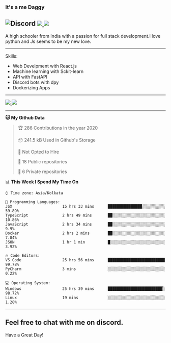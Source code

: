 
### It's a me Daggy

![Discord](https://img.shields.io/discord/491175207122370581?color=black&label=Discord&logo=discord) ![](https://img.shields.io/endpoint?url=https://dev.discordprofiles.me/api/badge/vscode/491174779278065689)<a href="https://github.com/Daggy1234">
  <img src="https://komarev.com/ghpvc/?username=Daggy1234&style=flat-square" />
</a>
 ----

A high schooler from India with a passion for full stack development.I love python and Js seems to be my new love. 

-----

Skills:

- Web Develpment with React.js
- Machine learning with Sckit-learn
- API with FastAPI
- Discord bots with dpy
- Dockerizing Apps

-----
<a href="https://github.com/Daggy1234">
  <img src="https://github-readme-stats.vercel.app/api?username=Daggy1234&show_icons=true&hide_border=true" />
</a><a href="https://github.com/Daggy1234">
  <img src="https://github-readme-stats.vercel.app/api/top-langs/?username=Daggy1234&layout=compact" />
</a>

---

<!--START_SECTION:waka-->
**🐱 My Github Data** 

> 🏆 286 Contributions in the year 2020
 > 
> 📦 241.5 kB Used in Github's Storage 
 > 
> 🚫 Not Opted to Hire
 > 
> 📜 18 Public repositories
 > 
> 🔑 6 Private repositories 

📊 **This Week I Spend My Time On** 

```text
⌚︎ Time zone: Asia/Kolkata

💬 Programming Languages: 
JSX                      15 hrs 33 mins      ███████████████░░░░░░░░░░   59.89% 
TypeScript               2 hrs 49 mins       ██░░░░░░░░░░░░░░░░░░░░░░░   10.86% 
JavaScript               2 hrs 34 mins       ██░░░░░░░░░░░░░░░░░░░░░░░   9.9% 
Docker                   2 hrs 2 mins        ██░░░░░░░░░░░░░░░░░░░░░░░   7.84% 
JSON                     1 hr 1 min          █░░░░░░░░░░░░░░░░░░░░░░░░   3.92%

🔥 Code Editors: 
VS Code                  25 hrs 56 mins      █████████████████████████   99.78% 
PyCharm                  3 mins              ░░░░░░░░░░░░░░░░░░░░░░░░░   0.22%

💻 Operating System: 
Windows                  25 hrs 39 mins      ████████████████████████░   98.72% 
Linux                    19 mins             ░░░░░░░░░░░░░░░░░░░░░░░░░   1.28%

```


<!--END_SECTION:waka-->

---

Feel free to chat with me on discord.
-----
Have a Great Day!
